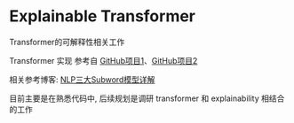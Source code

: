 # Explainable Transformer

Transformer的可解释性相关工作

Transformer 实现 参考自 [GitHub项目1](https://github.com/jadore801120/attention-is-all-you-need-pytorch)、[GitHub项目2](https://github.com/hemingkx/ChineseNMT)

相关参考博客: [NLP三大Subword模型详解](https://zhuanlan.zhihu.com/p/198964217)

目前主要是在熟悉代码中, 后续规划是调研 transformer 和 explainability 相结合的工作